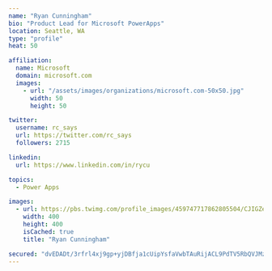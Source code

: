 ```yaml
---
name: "Ryan Cunningham"
bio: "Product Lead for Microsoft PowerApps"
location: Seattle, WA
type: "profile"
heat: 50

affiliation:
  name: Microsoft
  domain: microsoft.com
  images:
    - url: "/assets/images/organizations/microsoft.com-50x50.jpg"
      width: 50
      height: 50

twitter:
  username: rc_says
  url: https://twitter.com/rc_says
  followers: 2715

linkedin:
  url: https://www.linkedin.com/in/rycu

topics:
  - Power Apps

images:
  - url: https://pbs.twimg.com/profile_images/459747717862805504/CJIGZejd_400x400.png
    width: 400
    height: 400
    isCached: true
    title: "Ryan Cunningham"

secured: "dvEDADt/3rfrl4xj9gp+yjDBfja1cUipYsfaVwbTAuRijACL9PdTV5RbQVJMzfNYZSQZSWg/GGa8Bx3DnjKOreHIjf+MPG0T8RRXwoGCcKrhRwcpsN58iNCWLzOUbUOXU5TnUT1kFRlnv5U7XMrMi0/8fWWXolpVKRnEeXaOR7FAgll8czM3hrb8tGr2bpRIHMT3BWIdeYiLVcsAGw7nssFOtYv4Ob5GXV9wQDCz60BXUSVi9XMawoyYKGTq0OaRuW0lw/Wmw0OrYAqAHN+JsgBq9LHXR8P4fppNWZU8h15DGkJJS/ZZx1qR4+XolulsJA0U73I3ILY270xfz4rvE4Vsbu+i2Smok3DGq1njjY9opGbmAUt58MJNpez/o7wdzagHWmdTzhF4UWWME+U6Zb1L6NQxh5S3VoEW9hx+/YI=;zqxVZLQ5EJ8FXLKQptR3+g=="
---
```


